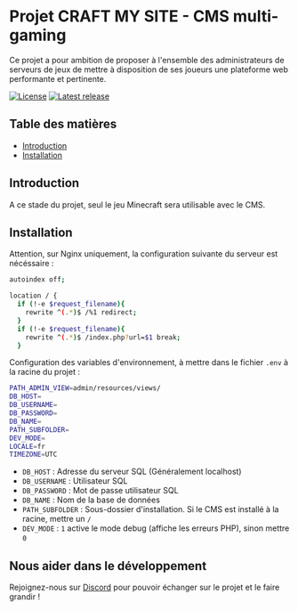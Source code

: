 Projet CRAFT MY SITE - CMS multi-gaming
=================================================

Ce projet a pour ambition de proposer à l'ensemble des administrateurs de serveurs de jeux de mettre à disposition de ses joueurs une plateforme web performante et pertinente.

[![License](https://img.shields.io/badge/License-GNU%20GPL-%239f9f9f)](https://www.gnu.org/licenses/gpl-3.0.fr.html)
[![Latest release](https://img.shields.io/badge/Alpha-0.0.1-%234c29cc)](https://github.com/CraftMySiteCMS/cms-core)


Table des matières
-----------------

* [Introduction](#introduction)
* [Installation](#installation)


Introduction
------------

A ce stade du projet, seul le jeu Minecraft sera utilisable avec le CMS. 

Installation
------------

Attention, sur Nginx uniquement, la configuration suivante du serveur est nécéssaire :

```bash
autoindex off;

location / {
  if (!-e $request_filename){
    rewrite ^(.*)$ /%1 redirect;
  }
  if (!-e $request_filename){
    rewrite ^(.*)$ /index.php?url=$1 break;
  }
```

Configuration des variables d'environnement, à mettre dans le fichier `.env` à la racine du projet :

```bash
PATH_ADMIN_VIEW=admin/resources/views/
DB_HOST=
DB_USERNAME=
DB_PASSWORD=
DB_NAME=
PATH_SUBFOLDER=
DEV_MODE=
LOCALE=fr
TIMEZONE=UTC
```
* `DB_HOST` : Adresse du serveur SQL (Généralement localhost)
* `DB_USERNAME` : Utilisateur SQL
* `DB_PASSWORD` : Mot de passe utilisateur SQL
* `DB_NAME` : Nom de la base de données
* `PATH_SUBFOLDER` : Sous-dossier d'installation. Si le CMS est installé à la racine, mettre un `/`
* `DEV_MODE` : `1` active le mode debug (affiche les erreurs PHP), sinon mettre `0`

Nous aider dans le développement
------------

Rejoignez-nous sur [Discord](https://discord.gg/bv3NuXXgyq) pour pouvoir échanger sur le projet et le faire grandir !